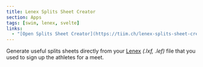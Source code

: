 ```yaml
---
title: Lenex Splits Sheet Creator
section: Apps
tags: [swim, lenex, svelte]
links:
  - "[Open Splits Sheet Creator](https://tiim.ch/lenex-splits-sheet-creator/)"
---
```


Generate useful splits sheets directly from your [Lenex](https://de.wikipedia.org/wiki/Lenex) _(.lxf, .lef)_ file that you used to sign up the athletes for a meet.
